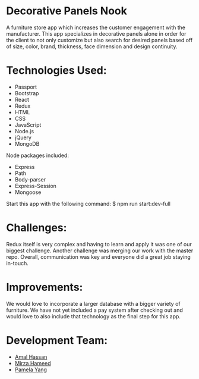 # Decorative Panels Nook
A furniture store app which increases the customer engagement with the manufacturer. This app specializes in decorative panels alone in order for the client to not only customize but also search for desired panels based off of size, color, brand, thickness, face dimension and design continuity. 

# Technologies Used:
* Passport
* Bootstrap
* React
* Redux
* HTML
* CSS
* JavaScript
* Node.js
* jQuery
* MongoDB

Node packages included:
* Express
* Path
* Body-parser
* Express-Session
* Mongoose

Start this app with the following command:
$ npm run start:dev-full

# Challenges:
Redux itself is very complex and having to learn and apply it was one of our biggest challenge. Another challenge was merging our work with the master repo. Overall, communication was key and everyone did a great job staying in-touch.

# Improvements:
We would love to incorporate a larger database with a bigger variety of furniture. We have not yet included a pay system after checking out and would love to also include that technology as the final step for this app.

# Development Team:
* [Amal Hassan](https://github.com/amalhassan007)
* [Mirza Hameed](https://github.com/mrhdigital)
* [Pamela Yang](https://github.com/pyang08)



